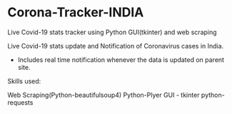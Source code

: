 # Corona-Tracker-INDIA
Live Covid-19 stats tracker using Python GUI(tkinter) and web scraping

Live Covid-19 stats update and Notification of Coronavirus cases in India.

- Includes real time notification whenever the data is updated on parent site.

Skills used:

Web Scraping(Python-beautifulsoup4)
Python-Plyer
GUI - tkinter
python-requests
